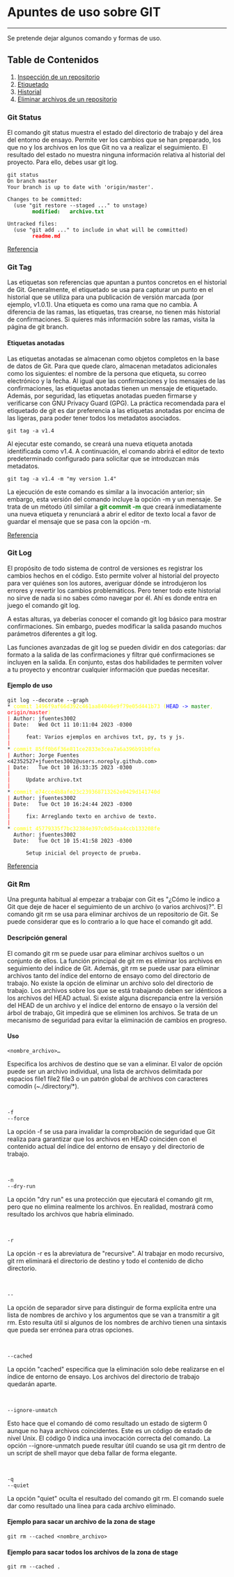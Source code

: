 # Apuntes de uso sobre GIT
***
Se pretende dejar algunos comando y formas de uso.

## Table de Contenidos
1. [Inspección de un repositorio](#git-status)
2. [Etiquetado](#git-tag)
3. [Historial](#git-log)
4. [Eliminar archivos de un repositorio](#git-rm)

<a name="git-status"></a>
### Git Status

El comando git status muestra el estado del directorio de trabajo y del área del entorno de ensayo. Permite ver los cambios que se han preparado, los que no y los archivos en los que Git no va a realizar el seguimiento. El resultado del estado no muestra ninguna información relativa al historial del proyecto. Para ello, debes usar git log.

<pre>
<code>git status
On branch master
Your branch is up to date with 'origin/master'.

Changes to be committed:
  (use "git restore --staged <file>..." to unstage)
        <span style="color: green; font-weight: bold;">modified:   archivo.txt</span>

Untracked files:
  (use "git add <file>..." to include in what will be committed)
        <span style="color: red; font-weight: bold;">readme.md</span></code>
</pre>

[Referencia](https://www.atlassian.com/es/git/tutorials/inspecting-a-repository)


<a name="git-tag"></a>
### Git Tag

Las etiquetas son referencias que apuntan a puntos concretos en el historial de Git. Generalmente, el etiquetado se usa para capturar un punto en el historial que se utiliza para una publicación de versión marcada (por ejemplo, v1.0.1). Una etiqueta es como una rama que no cambia. A diferencia de las ramas, las etiquetas, tras crearse, no tienen más historial de confirmaciones. Si quieres más información sobre las ramas, visita la página de git branch.

#### Etiquetas anotadas
Las etiquetas anotadas se almacenan como objetos completos en la base de datos de Git. Para que quede claro, almacenan metadatos adicionales como los siguientes: el nombre de la persona que etiqueta, su correo electrónico y la fecha. Al igual que las confirmaciones y los mensajes de las confirmaciones, las etiquetas anotadas tienen un mensaje de etiquetado. Además, por seguridad, las etiquetas anotadas pueden firmarse y verificarse con GNU Privacy Guard (GPG). La práctica recomendada para el etiquetado de git es dar preferencia a las etiquetas anotadas por encima de las ligeras, para poder tener todos los metadatos asociados.

<pre>
<code>git tag -a v1.4</code>
</pre>

Al ejecutar este comando, se creará una nueva etiqueta anotada identificada como v1.4. A continuación, el comando abrirá el editor de texto predeterminado configurado para solicitar que se introduzcan más metadatos.

<pre>
<code>git tag -a v1.4 -m "my version 1.4"</code>
</pre>

La ejecución de este comando es similar a la invocación anterior; sin embargo, esta versión del comando incluye la opción -m y un mensaje. Se trata de un método útil similar a <span style="color: green; font-weight: bold;">git commit -m</span> que creará inmediatamente una nueva etiqueta y renunciará a abrir el editor de texto local a favor de guardar el mensaje que se pasa con la opción -m.

[Referencia](https://www.atlassian.com/es/git/tutorials/inspecting-a-repository/git-tag)

<a name="git-log"></a>
### Git Log

El propósito de todo sistema de control de versiones es registrar los cambios hechos en el código. Esto permite volver al historial del proyecto para ver quiénes son los autores, averiguar dónde se introdujeron los errores y revertir los cambios problemáticos. Pero tener todo este historial no sirve de nada si no sabes cómo navegar por él. Ahí es donde entra en juego el comando git log.

A estas alturas, ya deberías conocer el comando git log básico para mostrar confirmaciones. Sin embargo, puedes modificar la salida pasando muchos parámetros diferentes a git log.

Las funciones avanzadas de git log se pueden dividir en dos categorías: dar formato a la salida de las confirmaciones y filtrar qué confirmaciones se incluyen en la salida. En conjunto, estas dos habilidades te permiten volver a tu proyecto y encontrar cualquier información que puedas necesitar.

#### Ejemplo de uso

<pre>
<code>git log --decorate --graph
* <span style="color: yellow">commit 1496f9af66d392c461aa84046e9f79e05d441b73 (</span><span style="color: blue">HEAD -> </span><span style="color: green">master</span><span style="color: yellow">,</span> <span style="color: red">origin/master</span><span style="color: yellow">)</span>
<span style="color: red">|</span> Author: jfuentes3002 <jfuentes3002@gmail.com>
<span style="color: red">|</span> Date:   Wed Oct 11 10:11:04 2023 -0300
<span style="color: red">|</span>
<span style="color: red">|</span>     feat: Varios ejemplos en archivos txt, py, ts y js.
<span style="color: red">|</span>
* <span style="color: yellow">commit 85ff0b6f36e811ce2833e3cea7a6a396b91b0fea</span>
<span style="color: red">|</span> Author: Jorge Fuentes <42352527+jfuentes3002@users.noreply.github.com>
<span style="color: red">|</span> Date:   Tue Oct 10 16:33:35 2023 -0300
<span style="color: red">|</span>
<span style="color: red">|</span>     Update archivo.txt
<span style="color: red">|</span>
* <span style="color: yellow">commit e74cce4b8afe23c239368713262e0429d141740d</span>
<span style="color: red">|</span> Author: jfuentes3002 <jfuentes3002@gmail.com>
<span style="color: red">|</span> Date:   Tue Oct 10 16:24:44 2023 -0300
<span style="color: red">|</span>
<span style="color: red">|</span>     fix: Arreglando texto en archivo de texto.
<span style="color: red">|</span>
* <span style="color: yellow">commit 45779335f7bc32384e397c0d5daa4ccb133208fe</span>
  Author: jfuentes3002 <jfuentes3002@gmail.com>
  Date:   Tue Oct 10 15:41:58 2023 -0300

      Setup inicial del proyecto de prueba.</code>
</pre>

[Referencia](https://www.atlassian.com/es/git/tutorials/git-log)


<a name="git-rm"></a>
### Git Rm

Una pregunta habitual al empezar a trabajar con Git es "¿Cómo le indico a Git que deje de hacer el seguimiento de un archivo (o varios archivos)?". El comando git rm se usa para eliminar archivos de un repositorio de Git. Se puede considerar que es lo contrario a lo que hace el comando git add.

#### Descripción general
El comando git rm se puede usar para eliminar archivos sueltos o un conjunto de ellos. La función principal de git rm es eliminar los archivos en seguimiento del índice de Git. Además, git rm se puede usar para eliminar archivos tanto del índice del entorno de ensayo como del directorio de trabajo. No existe la opción de eliminar un archivo solo del directorio de trabajo. Los archivos sobre los que se está trabajando deben ser idénticos a los archivos del HEAD actual. Si existe alguna discrepancia entre la versión del HEAD de un archivo y el índice del entorno de ensayo o la versión del árbol de trabajo, Git impedirá que se eliminen los archivos. Se trata de un mecanismo de seguridad para evitar la eliminación de cambios en progreso.

#### Uso
<pre>
<code>&lt;nombre_archivo&gt;…​</code>
</pre>
Especifica los archivos de destino que se van a eliminar. El valor de opción puede ser un archivo individual, una lista de archivos delimitada por espacios file1 file2 file3 o un patrón global de archivos con caracteres comodín (~./directory/*).

<p>&nbsp;</p>
<pre>
<code>-f
--force​</code>
</pre>
La opción -f se usa para invalidar la comprobación de seguridad que Git realiza para garantizar que los archivos en HEAD coinciden con el contenido actual del índice del entorno de ensayo y del directorio de trabajo.

<p>&nbsp;</p>
<pre>
<code>-n
--dry-run​</code>
</pre>
La opción "dry run" es una protección que ejecutará el comando git rm, pero que no elimina realmente los archivos. En realidad, mostrará como resultado los archivos que habría eliminado.

<p>&nbsp;</p>
<pre>
<code>-r​</code>
</pre>
La opción -r es la abreviatura de "recursive". Al trabajar en modo recursivo, git rm eliminará el directorio de destino y todo el contenido de dicho directorio.

<p>&nbsp;</p>
<pre>
<code>--</code>
</pre>
La opción de separador sirve para distinguir de forma explícita entre una lista de nombres de archivo y los argumentos que se van a transmitir a git rm. Esto resulta útil si algunos de los nombres de archivo tienen una sintaxis que pueda ser errónea para otras opciones.

<p>&nbsp;</p>
<pre>
<code>--cached</code>
</pre>
La opción "cached" especifica que la eliminación solo debe realizarse en el índice de entorno de ensayo. Los archivos del directorio de trabajo quedarán aparte.

<p>&nbsp;</p>
<pre>
<code>--ignore-unmatch</code>
</pre>
Esto hace que el comando dé como resultado un estado de sigterm 0 aunque no haya archivos coincidentes. Este es un código de estado de nivel Unix. El código 0 indica una invocación correcta del comando. La opción --ignore-unmatch puede resultar útil cuando se usa git rm dentro de un script de shell mayor que deba fallar de forma elegante.

<p>&nbsp;</p>
<pre>
<code>-q
--quiet</code>
</pre>
La opción "quiet" oculta el resultado del comando git rm. El comando suele dar como resultado una línea para cada archivo eliminado.

#### Ejemplo para sacar un archivo de la zona de stage

<pre>
<code>git rm --cached &lt;nombre_archivo&gt;</code>
</pre>

#### Ejemplo para sacar todos los archivos de la zona de stage

<pre>
<code>git rm --cached .</code>
</pre>




